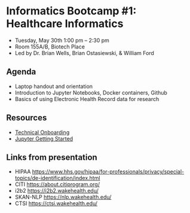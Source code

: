 # Informatics Bootcamp #1: Healthcare Informatics

- Tuesday, May 30th 1:00 pm – 2:30 pm
- Room 155A/B, Biotech Place
- Led by Dr. Brian Wells, Brian Ostasiewski, & William Ford


## Agenda

- Laptop handout and orientation
- Introduction to Jupyter Notebooks, Docker containers, Github
- Basics of using Electronic Health Record data for research

## Resources

- [Technical Onboarding](techonboarding.md)
- [Jupyter Getting Started](JupyterIntro.ipynb)

## Links from presentation
- HIPAA  https://www.hhs.gov/hipaa/for-professionals/privacy/special-topics/de-identification/index.html
- CITI https://about.citiprogram.org/
- i2b2 https://i2b2.wakehealth.edu/
- SKAN-NLP https://nlp.wakehealth.edu/
- CTSI https://ctsi.wakehealth.edu/
